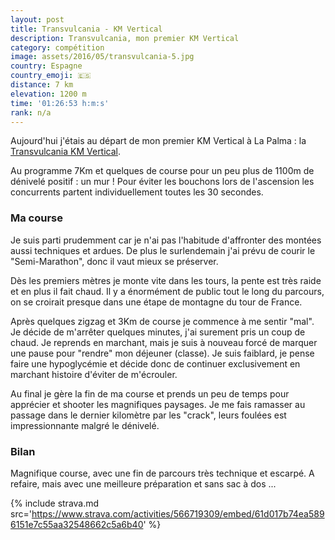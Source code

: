```yaml
---
layout: post
title: Transvulcania - KM Vertical
description: Transvulcania, mon premier KM Vertical
category: compétition
image: assets/2016/05/transvulcania-5.jpg
country: Espagne
country_emoji: 🇪🇸
distance: 7 km
elevation: 1200 m
time: '01:26:53 h:m:s'
rank: n/a
---
```


Aujourd'hui j'étais au départ de mon premier KM Vertical à La Palma :
la [Transvulcania KM Vertical][1].

Au programme 7Km et quelques de course pour un peu plus de 1100m de dénivelé
positif : un mur ! Pour éviter les bouchons lors de l'ascension les
concurrents partent individuellement toutes les 30 secondes.

### Ma course

Je suis parti prudemment car je n'ai pas l'habitude d'affronter des montées
aussi techniques et ardues. De plus le surlendemain j'ai prévu de courir le
"Semi-Marathon", donc il vaut mieux se préserver.

Dès les premiers mètres je monte vite dans les tours, la pente est très raide
et en plus il fait chaud. Il y a énormément de public tout le long du
parcours, on se croirait presque dans une étape de montagne du tour de France.

Après quelques zigzag et 3Km de course je commence à me sentir "mal". Je décide
de m'arrêter quelques minutes, j'ai surement pris un coup de chaud. Je reprends
en marchant, mais je suis à nouveau forcé de marquer une pause pour "rendre" mon
déjeuner (classe). Je suis faiblard, je pense faire une hypoglycémie et décide
donc de continuer exclusivement en marchant histoire d'éviter de m'écrouler.

Au final je gère la fin de ma course et prends un peu de temps pour apprécier et
shooter les magnifiques paysages. Je me fais ramasser au passage dans le
dernier kilomètre par les "crack", leurs foulées est impressionnante malgré le
dénivelé.

### Bilan

Magnifique course, avec une fin de parcours très technique et escarpé. A
refaire, mais avec une meilleure préparation et sans sac à dos ...

{% include strava.md src='https://www.strava.com/activities/566719309/embed/61d017b74ea5896151e7c55aa32548662c5a6b40' %}

[1]: http://transvulcania.info/events-item/km-v/
